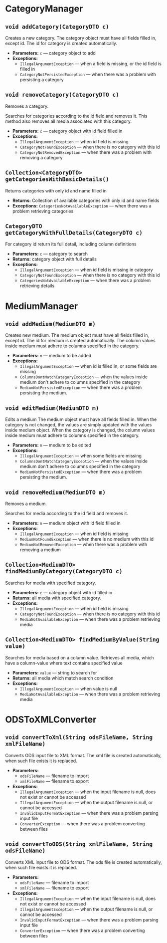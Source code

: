 ---
---

# CategoryManager

## `void addCategory(CategoryDTO c)`

Creates a new category. The category object must have all fields filled in, except id. The id for category is created automatically.

 * **Parameters:** `c` — category object to add
 * **Exceptions:**
   * `IllegalArgumentException` — when a field is missing, or the id field is filled in
   * `CategoryNotPersistedException` — when there was a problem with persisting a category

## `void removeCategory(CategoryDTO c)`

Removes a category.

Searches for categories according to the id field and removes it. This method also removes all media associated with this category.

 * **Parameters:** `c` — category object with id field filled in
 * **Exceptions:**
   * `IllegalArgumentException` — when id field is missing
   * `CategoryNotFoundException` — when there is no category with this id
   * `CategoryNotRemovedException` — when there was a problem with removing a category

## `Collection<CategoryDTO> getCategoriesWithBasicDetails()`

Returns categories with only id and name filled in

 * **Returns:** Collection of available categories with only id and name fields
 * **Exceptions:** `CategoriesNotAvailableException` — when there was a problem retrieving categories

## `CategoryDTO getCategoryWithFullDetails(CategoryDTO c)`

For category id return its full detail, including column definitions

 * **Parameters:** `c` — category to search
 * **Returns:** category object with full details
 * **Exceptions:**
   * `IllegalArgumentException` — when id field is missing in category
   * `CategoryNotFoundException` — when there is no category with this id
   * `CategoriesNotAvailableException` — when there was a problem retrieving details

# MediumManager

## `void addMedium(MediumDTO m)`

Creates new medium. The medium object must have all fields filled in, except id. The id for medium is created automatically. The column values inside medium must adhere to columns specified in the category.

 * **Parameters:** `m` — medium to be added
 * **Exceptions:**
   * `IllegalArgumentException` — when id is filled in, or some fields are missing
   * `ColumnsDontMatchCategoryException` — when the values inside medium don't adhere to columns specified in the category
   * `MediumNotPersistedException` — when there was a problem persisting the medium.

## `void editMedium(MediumDTO m)`

Edits a medium The medium object must have all fields filled in. When the category is not changed, the values are simply updated with the values inside medium object. When the category is changed, the column values inside medium must adhere to columns specified in the category.

 * **Parameters:** `m` — medium to be edited
 * **Exceptions:**
   * `IllegalArgumentException` — when some fields are missing
   * `ColumnsDontMatchCategoryException` — when the values inside medium don't adhere to columns specified in the category
   * `MediumNotPersistedException` — when there was a problem persisting the medium.

## `void removeMedium(MediumDTO m)`

Removes a medium.

Searches for media according to the id field and removes it.

 * **Parameters:** `m` — medium object with id field filled in
 * **Exceptions:**
   * `IllegalArgumentException` — when id field is missing
   * `MediumNotFoundException` — when there is no medium with this id
   * `MediumNotRemovedException` — when there was a problem with removing a medium

## `Collection<MediumDTO> findMediumByCategory(CategoryDTO c)`

Searches for media with specified category.

 * **Parameters:** `c` — category object with id filled in
 * **Returns:** all media with specified category.
 * **Exceptions:**
   * `IllegalArgumentException` — when id field is missing
   * `CategoryNotFoundException` — when there is no category with this id
   * `MediaNotAvailableException` — when there was a problem retrieving media

## `Collection<MediumDTO> findMediumByValue(String value)`

Searches for media based on a column value. Retrieves all media, which have a column-value where text contains specified value

 * **Parameters:** `value` — string to search for
 * **Returns:** all media which match search condition
 * **Exceptions:**
   * `IllegalArgumentException` — when value is null
   * `MediaNotAvailableException` — when there was a problem retrieving media

# ODSToXMLConverter

## `void convertToXml(String odsFileName, String xmlFileName)`

Converts ODS input file to XML format. The xml file is created automatically, when such file exists it is replaced.

 * **Parameters:**
   * `odsFileName` — filename to import
   * `xmlFileName` — filename to export
 * **Exceptions:**
   * `IllegalArgumentException` — when the input filename is null, does not exist or cannot be accessed
   * `IllegalArgumentException` — when the output filename is null, or cannot be accessed
   * `InvalidInputFormatException` — when there was a problem parsing input file
   * `ConverterException` — when there was a problem converting between files

## `void convertToODS(String xmlFileName, String odsFileName)`

Converts XML input file to ODS format. The ods file is created automatically, when such file exists it is replaced.

 * **Parameters:**
   * `odsFileName` — filename to import
   * `xmlFileName` — filename to export
 * **Exceptions:**
   * `IllegalArgumentException` — when the input filename is null, does not exist or cannot be accessed
   * `IllegalArgumentException` — when the output filename is null, or cannot be accessed
   * `InvalidInputFormatException` — when there was a problem parsing input file
   * `ConverterException` — when there was a problem converting between files

